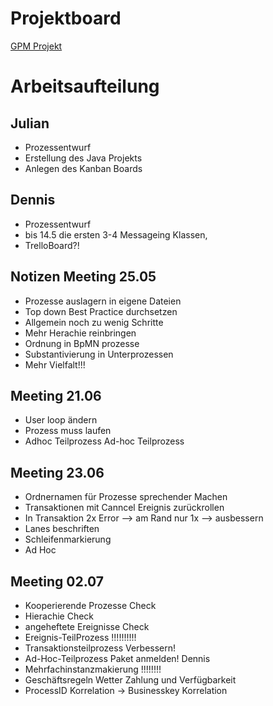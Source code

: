 # Projektboard
[GPM Projekt](https://github.com/DennisHallerbach/GPM2020/projects/2)

# Arbeitsaufteilung

## Julian
- Prozessentwurf
- Erstellung des Java Projekts
- Anlegen des Kanban Boards

## Dennis
- Prozessentwurf 
- bis 14.5 die ersten 3-4 Messageing Klassen, 
- TrelloBoard?!


## Notizen Meeting 25.05
- Prozesse auslagern in eigene Dateien
- Top down Best Practice durchsetzen
- Allgemein noch zu wenig Schritte
- Mehr Herachie reinbringen
- Ordnung in BpMN prozesse
- Substantivierung in Unterprozessen
- Mehr Vielfalt!!!

## Meeting 21.06
- User loop ändern
- Prozess muss laufen
- Adhoc Teilprozess Ad-hoc Teilprozess

## Meeting 23.06
- Ordnernamen für Prozesse sprechender Machen
- Transaktionen mit Canncel Ereignis zurückrollen
- In Transaktion 2x Error --> am Rand nur 1x --> ausbessern
- Lanes beschriften
- Schleifenmarkierung
- Ad Hoc

## Meeting 02.07
- Kooperierende Prozesse Check
- Hierachie Check
- angeheftete Ereignisse Check  
- Ereignis-TeilProzess !!!!!!!!!!
- Transaktionsteilprozess Verbessern!
- Ad-Hoc-Teilprozess Paket anmelden! Dennis
- Mehrfachinstanzmakierung !!!!!!!!
- Geschäftsregeln Wetter Zahlung und Verfügbarkeit
- ProcessID Korrelation -> Businesskey Korrelation
